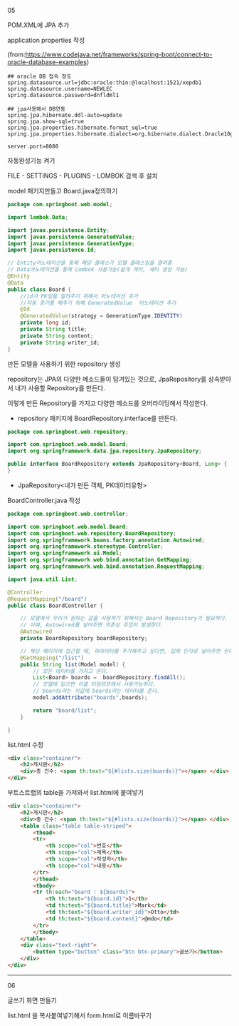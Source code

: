 05



POM.XML에 JPA 추가





application properties 작성

(from:https://www.codejava.net/frameworks/spring-boot/connect-to-oracle-database-examples)

```
## oracle DB 접속 정도
spring.datasource.url=jdbc:oracle:thin:@localhost:1521/xepdb1
spring.datasource.username=NEWLEC
spring.datasource.password=dnfldml1

## jpa사용해서 DB연동
spring.jpa.hibernate.ddl-auto=update
spring.jpa.show-sql=true
spring.jpa.properties.hibernate.format_sql=true
spring.jpa.properties.hibernate.dialect=org.hibernate.dialect.Oracle10gDialect

server.port=8080
```



자동완성기능 켜기

FILE - SETTINGS - PLUGINS - LOMBOK 검색 후 설치



model 패키지만들고 Board.java정의하기

```java
package com.springboot.web.model;

import lombok.Data;

import javax.persistence.Entity;
import javax.persistence.GeneratedValue;
import javax.persistence.GenerationType;
import javax.persistence.Id;

// Entity어노테이션을 통해 해당 클래스가 모델 클래스임을 알려줌
// Data어노테이션을 통해 Lombok 사용가능(쉽게 게터, 세터 생성 가능)
@Entity
@Data
public class Board {
    //id가 PK임을 알려주기 위해서 어노테이션 추가
    //자동 증가를 해주기 위해 GeneratedValue  어노테이션 추가
    @Id
    @GeneratedValue(strategy = GenerationType.IDENTITY)
    private long id;
    private String title;
    private String content;
    private String writer_id;
}
```





만든 모델을 사용하기 위한 repository 생성

repository는 JPA의 다양한 메소드들이 담겨있는 것으로, JpaRepository를 상속받아서 내가 사용할 Repository를 만든다.

이렇게 만든 Repository를 가지고 다양한 메소드를 오버라이딩해서 작성한다. 

* repository 패키지에 BoardRepository.interface를 만든다.

```java
package com.springboot.web.repository;

import com.springboot.web.model.Board;
import org.springframework.data.jpa.repository.JpaRepository;

public interface BoardRepository extends JpaRepository<Board, Long> {
}
```

* JpaRepository<내가 만든 객체, PK데이터유형>





BoardController.java 작성

```java
package com.springboot.web.controller;

import com.springboot.web.model.Board;
import com.springboot.web.repository.BoardRepository;
import org.springframework.beans.factory.annotation.Autowired;
import org.springframework.stereotype.Controller;
import org.springframework.ui.Model;
import org.springframework.web.bind.annotation.GetMapping;
import org.springframework.web.bind.annotation.RequestMapping;

import java.util.List;

@Controller
@RequestMapping("/board")
public class BoardController {

    // 모델에서 우리가 원하는 값을 사용하기 위해서는 Board Repository가 필요하다.
    // 이때, Autowired를 넣어주면 의존성 주입이 발생한다.
    @Autowired
    private BoardRepository boardRepository;

    // 해당 페이지에 접근할 때, 파라미터를 추가해주고 싶다면, 입력 인자로 넣어주면 된다
    @GetMapping("/list")
    public String list(Model model) {
        // 모든 데이터를 가지고 온다.
        List<Board> boards =  boardRepository.findAll();
        // 모델에 담으면 이를 타임리프에서 사용가능하다.
        // boards라는 키값에 boards라는 데이터를 준다.
        model.addAttribute("boards",boards);

        return "board/list";
    }

}
```





list.html 수정

```html
<div class="container">
    <h2>게시판</h2>
    <div>총 건수: <span th:text="${#lists.size(boards)}"></span> </div>
</div>
```



부트스트랩의 table을 가져와서 list.html에 붙여넣기

```html
<div class="container">
    <h2>게시판</h2>
    <div>총 건수: <span th:text="${#lists.size(boards)}"></span> </div>
    <table class="table table-striped">
        <thead>
        <tr>
            <th scope="col">번호</th>
            <th scope="col">제목</th>
            <th scope="col">작성자</th>
            <th scope="col">내용</th>
        </tr>
        </thead>
        <tbody>
        <tr th:each="board : ${boards}">
            <th th:text="${board.id}">1</th>
            <td th:text="${board.title}">Mark</td>
            <td th:text="${board.writer_id}">Otto</td>
            <td th:text="${board.content}">@mdo</td>
        </tr>
        </tbody>
    </table>
    <div class="text-right">
        <button type="button" class="btn btn-primary">글쓰기</button>
    </div>
</div>
```





---

06

글쓰기 화면 만들기

list.html 을 복사붙여넣기해서 form.html로 이름바꾸기

